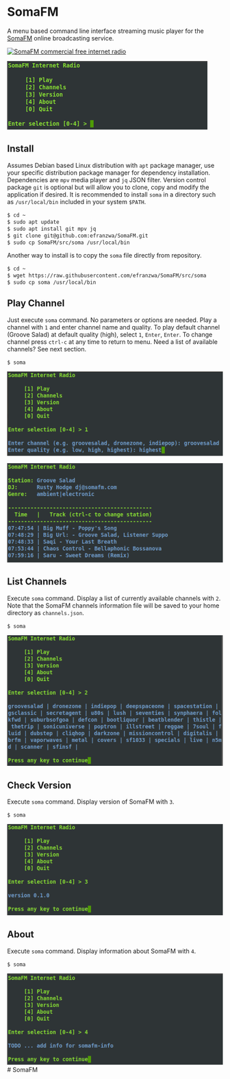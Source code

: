# SomaFM

A menu based command line interface streaming music player for the [SomaFM](https://somafm.com/ "https://somafm.com") online broadcasting service. 

<a href="https://somafm.com/"><img src="https://somafm.com/linktous/468x60sfm.gif" alt="SomaFM commercial free internet radio" border=0 width=468 height=60 ></a>


![](images/somafm-menu.png)

## Install
Assumes Debian based Linux distribution with `apt` package manager, use your specific distribution package manager for dependency installation. Dependencies are `mpv` media player and `jq` JSON filter. Version control package `git` is optional but will allow you to clone, copy and modify the application if desired. It is recommended to install `soma` in a directory such as `/usr/local/bin` included in your system `$PATH`.

```console
$ cd ~
$ sudo apt update
$ sudo apt install git mpv jq
$ git clone git@github.com:efranzwa/SomaFM.git
$ sudo cp SomaFM/src/soma /usr/local/bin
```

Another way to install is to copy the `soma` file directly from repository.
```console
$ cd ~
$ wget https://raw.githubusercontent.com/efranzwa/SomaFM/src/soma
$ sudo cp soma /usr/local/bin
```

## Play Channel
Just execute `soma` command. No parameters or options are needed. Play a channel with `1` and enter channel name and quality. To play default channel (Groove Salad) at default quality (high), select `1`, `Enter`, `Enter`. To change channel press `ctrl-c` at any time to return to menu. Need a list of available channels? See next section.

```console
$ soma
```

![](images/somafm-play-chan-qual.png)

![](images/somafm-play.png)

## List Channels
Execute `soma` command. Display a list of currently available channels with `2`. Note that the SomaFM channels information file will be saved to your home directory as `channels.json`.

```console
$ soma
```

![](images/somafm-channels.png)

## Check Version

Execute `soma` command. Display version of SomaFM with `3`.
```console
$ soma
```

![](images/somafm-version.png)

## About

Execute `soma` command. Display information about SomaFM with `4`.
```console
$ soma
```

![](images/somafm-about.png)# SomaFM